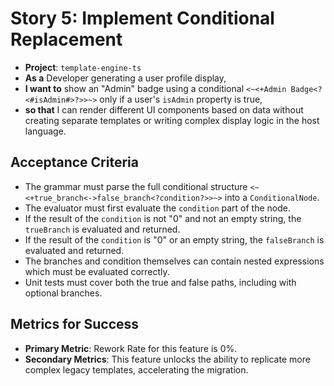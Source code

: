 # Story 5: Implement Conditional Replacement

- **Project**: `template-engine-ts`
- **As a** Developer generating a user profile display,
- **I want to** show an "Admin" badge using a conditional `<~<+Admin Badge<?<#isAdmin#>?>>~>` only if a user's `isAdmin` property is true,
- **so that** I can render different UI components based on data without creating separate templates or writing complex display logic in the host language.

## Acceptance Criteria

-   The grammar must parse the full conditional structure `<~<+true_branch<->false_branch<?condition?>>~>` into a `ConditionalNode`.
-   The evaluator must first evaluate the `condition` part of the node.
-   If the result of the `condition` is not "0" and not an empty string, the `trueBranch` is evaluated and returned.
-   If the result of the `condition` is "0" or an empty string, the `falseBranch` is evaluated and returned.
-   The branches and condition themselves can contain nested expressions which must be evaluated correctly.
-   Unit tests must cover both the true and false paths, including with optional branches.

## Metrics for Success

- **Primary Metric**: Rework Rate for this feature is 0%.
- **Secondary Metrics**: This feature unlocks the ability to replicate more complex legacy templates, accelerating the migration.
